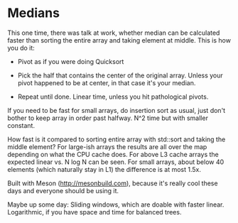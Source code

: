 Medians
=======

This one time, there was talk at work, whether median can be
calculated faster than sorting the entire array and taking element at
middle. This is how you do it:

- Pivot as if you were doing Quicksort

- Pick the half that contains the center of the original array. Unless
  your pivot happened to be at center, in that case it's your median.

- Repeat until done. Linear time, unless you hit pathological pivots.

If you need to be fast for small arrays, do insertion sort as usual,
just don't bother to keep array in order past halfway. N^2 time but
with smaller constant.

How fast is it compared to sorting entire array with std::sort and
taking the middle element? For large-ish arrays the results are all
over the map depending on what the CPU cache does. For above L3 cache
arrays the expected linear vs. N log N can be seen. For small arrays,
about below 40 elements (which naturally stay in L1) the difference is
at most 1.5x.

Built with Meson (http://mesonbuild.com), because it's really cool
these days and everyone should be using it.

Maybe up some day: Sliding windows, which are doable with faster
linear. Logarithmic, if you have space and time for balanced trees.